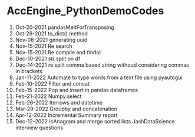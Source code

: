 # AccEngine_PythonDemoCodes
1) Oct-20-2021        pandasMeltForTransposing
2) Oct-29-2021        to_dict() method
3) Nov-08-2021        generating uuid
4) Nov-15-2021        Re search
5) Nov-15-2021        Re compile and findall
6) Dec-10-2021        str split on df
7) Dec-14-2021        re split comma based string withoud considering commas in brackets
8) Jan-11-2022        Automate to type words from a text file using pyautogui
9) Feb-10-2022        Filter and concat
10) Feb-15-2022       Pop and insert in pandas dataframes
11) Feb-21-2022       Numpy.select
12) Feb-26-2022       Iterrows and datetime
13) Mar-29-2022       Groupby and concatenation
14) Apr-12-2022       Incremental Summary report
15) Dec-12-2022       IsAnagram and merge sorted lists JashDataScience interview questions
